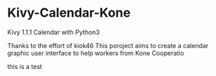 # Kivy-Calendar-Kone
Kivy 1.1.1 Calendar with Python3 

Thanks to the effort of kiok46
This poroject aims to create a calendar graphic user interface to help workers from  Kone Cooperatio

this is a test
